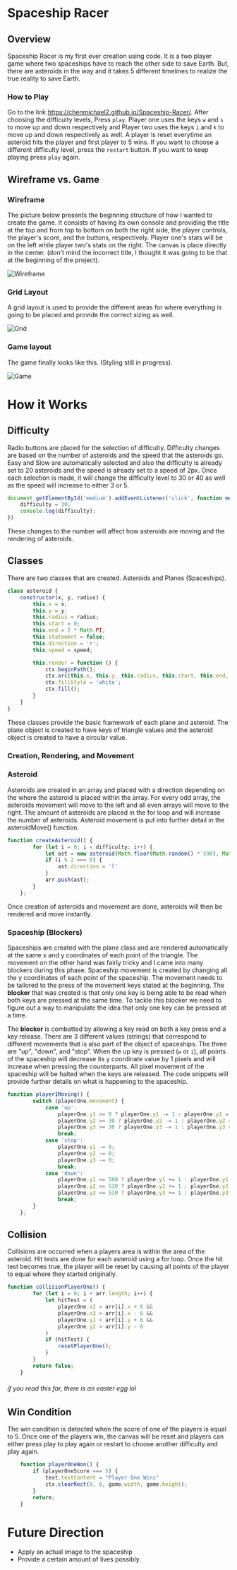 # Spaceship Racer

## Overview
Spaceship Racer is my first ever creation using code. It is a two player game where two spaceships have to reach the other side to save Earth. But, there are asteroids in the way and it takes 5 different timelines to realize the true reality to save Earth. 

### How to Play
Go to the link https://chenmichael2.github.io/Spaceship-Racer/. After choosing the difficulty levels, Press `play`. Player one uses the keys `w` and `s` to move up and down respectively and Player two uses the keys `i` and `k` to move up and down respectively as well. A player is reset everytime an asteroid hits the player and first player to 5 wins. If you want to choose a different difficulty level, press the `restart` button. If you want to keep playing press `play` again. 

## Wireframe vs. Game
### Wireframe
The picture below presents the beginning structure of how I wanted to create the game. It consists of having its own console and providing the title at the top and from top to bottom on both the right side, the player controls, the player's score, and the buttons, respectively. Player one's stats will be on the left while player two's stats on the right. The canvas is place directly in the center. (don't mind the incorrect title, I thought it was going to be that at the beginning of the project).

![Wireframe](/wireframe.png)

### Grid Layout
A grid layout is used to provide the different areas for where everything is going to be placed and provide the correct sizing as well. 

![Grid](/grid.png)

### Game layout
The game finally looks like this. (Styling still in progress).

![Game](/game.png)

# How it Works

## Difficulty
Radio buttons are placed for the selection of difficulty. Difficulty changes are based on the number of asteroids and the speed that the asteroids go. Easy and Slow are automatically selected and also the difficulty is already set to 20 asteroids and the speed is already set to a speed of 2px. Once each selection is made, it will change the difficulty level to 30 or 40 as well as the speed will increase to either 3 or 5. 

~~~js
document.getElementById('medium').addEventListener('click', function medium() {
    difficulty = 30;
    console.log(difficulty);
})
~~~

These changes to the number will affect how asteroids are moving and the rendering of asteroids. 

## Classes
There are two classes that are created. Asteroids and Planes (Spaceships). 

~~~js
class asteroid {
    constructor(x, y, radius) {
        this.x = x;
        this.y = y;
        this.radius = radius;
        this.start = 0;
        this.end = 2 * Math.PI;
        this.statement = false;
        this.direction = 'r';
        this.speed = speed;

        this.render = function () {
            ctx.beginPath();
            ctx.arc(this.x, this.y, this.radius, this.start, this.end, this.statement);
            ctx.fillStyle = 'white';
            ctx.fill();
        }
    }
}
~~~

These classes provide the basic framework of each plane and asteroid. The plane object is created to have keys of triangle values and the asteroid object is created to have a circular value. 

### Creation, Rendering, and Movement

### Asteroid

Asteroids are created in an array and placed with a direction depending on the where the asteroid is placed within the array. For every odd array, the asteroids movement will move to the left and all even arrays will move to the right. The amount of asteroids are placed in the for loop and will increase the number of asteroids. Asteroid movement is put into further detail in the asteroidMove() function. 

~~~js
function createAsteroid() {
        for (let i = 0; i < difficulty; i++) {
            let ast = new asteroid(Math.floor(Math.random() * 590), Math.floor(Math.random() * 420) + 30, 3);
            if (i % 2 === 0) {
                ast.direction = 'l'
            }
            arr.push(ast);
        }
    };
~~~

Once creation of asteroids and movement are done, asteroids will then be rendered and move instantly. 


### Spaceship (Blockers)

Spaceships are created with the plane class and are rendered automatically at the same x and y coordinates of each point of the triangle. The movement on the other hand was fairly tricky and I came into many blockers during this phase. Spaceship movement is created by changing all the y coordinates of each point of the spaceship. The movement needs to be tailored to the press of the movement keys stated at the beginning. The **blocker** that was created is that only one key is being able to be read when both keys are pressed at the same time. To tackle this blocker we need to figure out a way to manipulate the idea that only one key can be pressed at a time. 

The **blocker** is combatted by allowing a key read on both a key press and a key release. There are 3 different values (strings) that correspond to different movements that is also part of the object of spaceships. The three are "up", "down", and "stop". When the up key is pressed (`w` or `i`), all points of the spaceship will decrease its y coordinate value by 1 pixels and will increase when pressing the counterparts. All pixel movement of the spaceship will be halted when the keys are released. The code snippets will provide further details on what is happening to the spaceship. 

~~~js
function player1Moving() {
        switch (playerOne.movement) {
            case 'up':
                playerOne.y1 >= 0 ? playerOne.y1 -= 1 : playerOne.y1 = 0;
                playerOne.y2 >= 30 ? playerOne.y2 -= 1 : playerOne.y2 = 30;
                playerOne.y3 >= 30 ? playerOne.y3 -= 1 : playerOne.y3 = 30;
                break;
            case 'stop':
                playerOne.y1 -= 0;
                playerOne.y2 -= 0;
                playerOne.y3 -= 0;
                break;   
            case 'down':
                playerOne.y1 <= 500 ? playerOne.y1 += 1 : playerOne.y1 = 500;
                playerOne.y2 <= 530 ? playerOne.y2 += 1 : playerOne.y2 = 530;
                playerOne.y3 <= 530 ? playerOne.y3 += 1 : playerOne.y3 = 530;
                break;
        } 
    };
~~~

## Collision

Collisions are occurred when a players area is within the area of the asteroid. Hit tests are done for each asteroid using a for loop. Once the hit test becomes true, the player will be reset by causing all points of the player to equal where they started originally. 

~~~js
function collisionPlayerOne() {
        for (let i = 0; i < arr.length; i++) {
            let hitTest = (
                playerOne.x2 < arr[i].x + 6 &&
                playerOne.x3 > arr[i].x - 6 &&
                playerOne.y1 < arr[i].y + 6 &&
                playerOne.y2 > arr[i].y - 6
            )
            if (hitTest) {
                resetPlayerOne();
            }
        } 
        return false;
    }
~~~
###### if you read this far, there is an easter egg lol

## Win Condition
The win condition is detected when the score of one of the players is equal to 5. Once one of the players win, the canvas will be reset and players can either press play to play again or restart to choose another difficulty and play again. 
~~~js
    function playerOneWon() {
        if (playerOneScore === 5) {
            text.textContent = "Player One Wins"
            ctx.clearRect(0, 0, game.width, game.height);
        }
        return;
    }
~~~

# Future Direction
- Apply an actual image to the spaceship 
- Provide a certain amount of lives possibly. 
